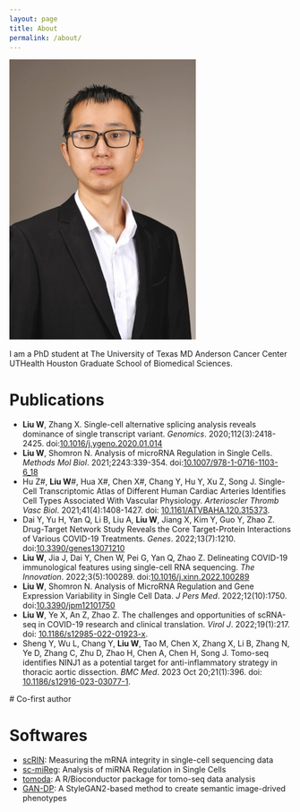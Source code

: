 ```yaml
---
layout: page
title: About
permalink: /about/
---
```


![photo][PHOTO]

I am a PhD student at The University of Texas MD Anderson Cancer Center UTHealth Houston Graduate School of Biomedical Sciences.

# Publications
+ **Liu W**, Zhang X. Single-cell alternative splicing analysis reveals dominance of single transcript variant. *Genomics*. 2020;112(3):2418-2425. doi:[10.1016/j.ygeno.2020.01.014](https://doi.org/10.1016/j.ygeno.2020.01.014)
+ **Liu W**, Shomron N. Analysis of microRNA Regulation in Single Cells. *Methods Mol Biol*. 2021;2243:339-354. doi:[10.1007/978-1-0716-1103-6_18](https://doi.org/10.1007/978-1-0716-1103-6_18)
+ Hu Z#, **Liu W**#, Hua X#, Chen X#, Chang Y, Hu Y, Xu Z, Song J. Single-Cell Transcriptomic Atlas of Different Human Cardiac Arteries Identifies Cell Types Associated With Vascular Physiology. *Arterioscler Thromb Vasc Biol*. 2021;41(4):1408-1427. doi: [10.1161/ATVBAHA.120.315373](https://doi.org/10.1161/ATVBAHA.120.315373).
+ Dai Y, Yu H, Yan Q, Li B, Liu A, **Liu W**, Jiang X, Kim Y, Guo Y, Zhao Z. Drug-Target Network Study Reveals the Core Target-Protein Interactions of Various COVID-19 Treatments. *Genes*. 2022;13(7):1210. doi:[10.3390/genes13071210](https://doi.org/10.3390/genes13071210)
+ **Liu W**, Jia J, Dai Y, Chen W, Pei G, Yan Q, Zhao Z. Delineating COVID-19 immunological features using single-cell RNA sequencing. *The Innovation*. 2022;3(5):100289. doi:[10.1016/j.xinn.2022.100289](https://doi.org/10.1016/j.xinn.2022.100289)
+ **Liu W**, Shomron N. Analysis of MicroRNA Regulation and Gene Expression Variability in Single Cell Data. *J Pers Med*. 2022;12(10):1750. doi:[10.3390/jpm12101750](https://doi.org/10.3390/jpm12101750)
+ **Liu W**, Ye X, An Z, Zhao Z. The challenges and opportunities of scRNA-seq in COVID-19 research and clinical translation. *Virol J*. 2022;19(1):217. doi: [10.1186/s12985-022-01923-x](https://doi.org/10.1186/s12985-022-01923-x).
+ Sheng Y, Wu L, Chang Y, **Liu W**, Tao M, Chen X, Zhang X, Li B, Zhang N, Ye D, Zhang C, Zhu D, Zhao H, Chen A, Chen H, Song J. Tomo-seq identifies NINJ1 as a potential target for anti-inflammatory strategy in thoracic aortic dissection. *BMC Med*. 2023 Oct 20;21(1):396. doi: [10.1186/s12916-023-03077-1](https://doi.org/10.1186/s12916-023-03077-1). 

\# Co-first author

# Softwares
+ [scRIN][SCRIN]: Measuring the mRNA integrity in single-cell sequencing data
+ [sc-miReg][SC-MIREG]: Analysis of miRNA Regulation in Single Cells
+ [tomoda][TOMODA]: A R/Bioconductor package for tomo-seq data analysis
+ [GAN-DP][GAN-DP]: A StyleGAN2-based method to create semantic image-drived phenotypes

[PHOTO]: /img/photo.jpg
[SCRIN]: https://github.com/liuwd15/scRIN
[SC-MIREG]: https://github.com/liuwd15/sc-mireg/
[TOMODA]: https://github.com/liuwd15/tomoda/
[GAN-DP]: https://github.com/liuwd15/GAN-DP